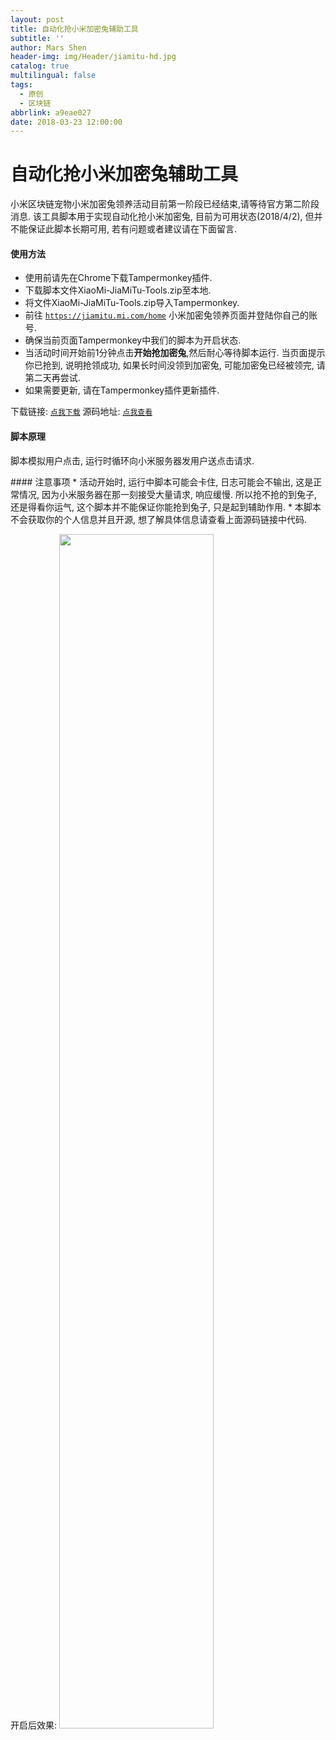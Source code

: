```yaml
---
layout: post
title: 自动化抢小米加密兔辅助工具
subtitle: ''
author: Mars Shen
header-img: img/Header/jiamitu-hd.jpg
catalog: true
multilingual: false
tags:
  - 原创
  - 区块链
abbrlink: a9eae027
date: 2018-03-23 12:00:00
---
```


# 自动化抢小米加密兔辅助工具

<p>
小米区块链宠物小米加密兔领养活动目前第一阶段已经结束,请等待官方第二阶段消息. 该工具脚本用于实现自动化抢小米加密兔, 目前为可用状态(2018/4/2), 但并不能保证此脚本长期可用, 若有问题或者建议请在下面留言.
</p>

#### 使用方法
* 使用前请先在Chrome下载Tampermonkey插件.
* 下载脚本文件XiaoMi-JiaMiTu-Tools.zip至本地.
* 将文件XiaoMi-JiaMiTu-Tools.zip导入Tampermonkey.
* 前往 <code><a href="https://jiamitu.mi.com/home">https://jiamitu.mi.com/home</a></code> 小米加密兔领养页面并登陆你自己的账号.
* 确保当前页面Tampermonkey中我们的脚本为开启状态. 
* 当活动时间开始前1分钟点击**开始抢加密兔**,然后耐心等待脚本运行. 当页面提示你已抢到, 说明抢领成功, 如果长时间没领到加密兔, 可能加密兔已经被领完, 请第二天再尝试.
* 如果需要更新, 请在Tampermonkey插件更新插件.

下载链接: <code><a href="https://github.com/Mars-Shen/XiaoMi-JiaMiTu-Tools/raw/master/XiaoMi-JiaMiTu-Tools.zip">点我下载</a></code> 
源码地址: <code><a href="https://github.com/Mars-Shen/XiaoMi-JiaMiTu-Tools">点我查看</a></code>
<!-- more -->
#### 脚本原理
<p>
脚本模拟用户点击, 运行时循环向小米服务器发用户送点击请求.
</p>
#### 注意事项
* 活动开始时, 运行中脚本可能会卡住, 日志可能会不输出, 这是正常情况, 因为小米服务器在那一刻接受大量请求, 响应缓慢. 所以抢不抢的到兔子, 还是得看你运气, 这个脚本并不能保证你能抢到兔子, 只是起到辅助作用.
* 本脚本不会获取你的个人信息并且开源, 想了解具体信息请查看上面源码链接中代码.

<!-- 开启前效果:
<img src="{{ site.baseurl }}/img/jiamitu/jiamitu-0.png" width="80%" heigh="80%"> -->
开启后效果:
<img src="{{ site.baseurl }}/img/jiamitu/jiamitu-1.png" width="70%" heigh="70%">
